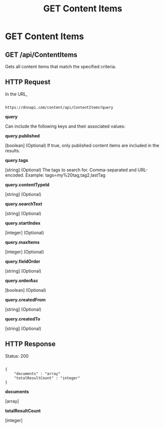 ﻿---
uid: api-contentitems-get
topic: api-contentitems-get
locale: en
title: GET Content Items
dnneditions: 
dnnversion: 09.02.00
parent-topic: about-structured-content-content-item-apis
related-topics: api-contentitems-id-get,api-contentitems-post,api-contentitems-id-put,api-contentitems-id-delete,about-structured-content-api-get-responses
---

# GET Content Items

## GET /api/ContentItems

Gets all content items that match the specified criteria.

## HTTP Request

In the URL,

```

https://dnnapi.com/content/api/ContentItems?query

```

**query**

Can include the following keys and their associated values:

**query.published**

\[boolean\] (Optional) If true, only published content items are included in the results.

**query.tags**

\[string\] (Optional) The tags to search for. Comma-separated and URL-encoded. Example: tags=my%20tag,tag2,lastTag

**query.contentTypeId**

\[string\] (Optional)

**query.searchText**

\[string\] (Optional)

**query.startIndex**

\[integer\] (Optional)

**query.maxItems**

\[integer\] (Optional)

**query.fieldOrder**

\[string\] (Optional)

**query.orderAsc**

\[boolean\] (Optional)

**query.createdFrom**

\[string\] (Optional)

**query.createdTo**

\[string\] (Optional)

## HTTP Response

Status: 200

```

{
    "documents" : "array"
    "totalResultCount" : "integer"
}

```

**documents**

\[array\]

**totalResultCount**

\[integer\]
